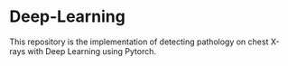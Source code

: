 # Deep-Learning
This repository is the implementation of detecting pathology on chest X-rays with Deep Learning using Pytorch.
